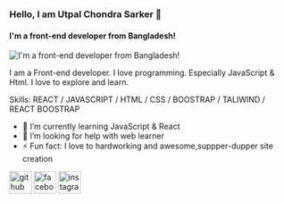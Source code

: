 ###  Hello, I am Utpal Chondra Sarker 🤗
#### I'm a front-end developer from Bangladesh!
![I'm a front-end developer from Bangladesh!](https://scontent.fdac3-1.fna.fbcdn.net/v/t1.6435-9/s526x395/89775083_112585763689_6916932345014517881760_n.jpg?_nc_cat=109&ccb=1-5&_nc_sid=174925&_nc_eui2=AeGVwIV9t_4eoDYluB4-uFYX8LwlfMVjq6jwvCV8xWOrqC8GNaEIpumyxvz-J_P7DldPk0u0WC_xHd-LhHgiDe0R&_nc_ohc=w7EquMprIC4AX_LYjWG&_nc_ht=scontent.fdac3-1.fna&oh=cf34ad955c85f9486e4ea962fd5bb6ba&oe=61D51EA5)

I am a Front-end developer. I love programming. Especially JavaScript & Html. I love to explore and learn.

Skills:  REACT / JAVASCRIPT / HTML / CSS / BOOSTRAP / TALIWIND / REACT BOOSTRAP

- 🌱 I’m currently learning JavaScript & React 
- 🤔 I’m looking for help with web learner 
- ⚡ Fun fact:  I love to hardworking and awesome,suppper-dupper site creation 


[<img src='https://cdn.jsdelivr.net/npm/simple-icons@3.0.1/icons/github.svg' alt='github' height='40'>](https://github.com/UtpalChondraSarker)  [<img src='https://cdn.jsdelivr.net/npm/simple-icons@3.0.1/icons/facebook.svg' alt='facebook' height='40'>](https://www.facebook.com/https://web.facebook.com/utpal.sarker.5454)  [<img src='https://cdn.jsdelivr.net/npm/simple-icons@3.0.1/icons/instagram.svg' alt='instagram' height='40'>](https://www.instagram.com/https://www.instagram.com/utpal.sarker.5454//)  

